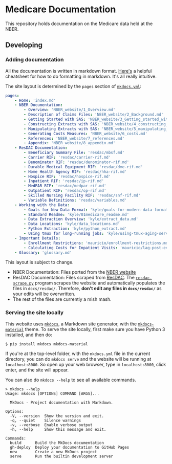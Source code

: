 
# Medicare Documentation

This repository holds documentation on the Medicare data held at the NBER.


## Developing

### Adding documentation

All the documentation is written in markdown format. [Here's](https://github.com/adam-p/markdown-here/wiki/Markdown-Cheatsheet) a helpful cheatsheet for how to do formatting in markdown. It's all really intuitive.

The site layout is determined by the `pages` section of [`mkdocs.yml`](mkdocs.yml):


```yaml
pages:
    - Home: 'index.md'
    - NBER Documentation:
        - Overview: 'NBER_website/1_Overview.md'
        - Description of Claims Files: 'NBER_website/2_Background.md'
        - Getting Started with SAS: 'NBER_website/3_Getting_started_with_SAS.md'
        - Constructing Extracts with SAS: 'NBER_website/4_constructing_extracts.md'
        - Manipulating Extracts with SAS: 'NBER_website/5_manipulating_medicare_extracts.md'
        - Generating Costs Measures: 'NBER_website/6_costs.md'
        - References: 'NBER_website/7_references.md'
        - Appendix: 'NBER_website/8_appendix.md'
    - ResDAC Documentation:
        - Beneficiary Summary File: 'resdac/mbsf.md'
        - Carrier RIF: 'resdac/carrier-rif.md'
        - Denominator RIF: 'resdac/denominator-rif.md'
        - Durable Medical Equipment RIF: 'resdac/dme-rif.md'
        - Home Health Agency RIF: 'resdac/hha-rif.md'
        - Hospice RIF: 'resdac/hospice-rif.md'
        - Inpatient RIF: 'resdac/ip-rif.md'
        - MedPAR RIF: 'resdac/medpar-rif.md'
        - Outpatient RIF: 'resdac/op-rif.md'
        - Skilled Nursing Facility RIF: 'resdac/snf-rif.md'
        - Variable Definitions: 'resdac/variables.md'
    - Working with the Data:
        - Goals for New Data Format: 'kyle/goals-for-modern-data-format.md'
        - Standard Readme: 'kyle/01medicare_readme.md'
        - Data Extraction Overview: 'kyle/extract_data.md'
        - Data Locations: 'kyle/data_locations.md'
        - Python Extraction: 'kyle/python_extract.md'
        - Using tmux for long-running jobs: 'kyle/using-tmux-aging-servers.md'
    - Important Details:
        - Enrollment Restrictions: 'mauricio/enrollment-restrictions.md'
        - Calculating Costs for Inpatient Visits: 'mauricio/lag-post-event-spending.md'
    - Glossary: 'glossary.md'
```

This layout is subject to change.

- NBER Documentation: Files ported from the [NBER website](https://www.nber.org/medicare/public/Public.html)
- ResDAC Documentation: Files scraped from [ResDAC](https://www.resdac.org/). The [`resdac-scrape.py`](resdac-scrape.py) program scrapes the website and automatically populates the files in `docs/resdac/`. Therefore, **don't edit any files in `docs/resdac/`** as your edits will be overwritten.
- The rest of the files are currently a mish mash.

### Serving the site locally

This website uses [`mkdocs`](http://www.mkdocs.org/), a Markdown site generator, with the [`mkdocs-material`](https://squidfunk.github.io/mkdocs-material/) theme. To serve the site locally, first make sure you have Python 3 installed, and then do:

```
$ pip install mkdocs mkdocs-material
```

If you're at the top-level folder, with the `mkdocs.yml` file in the current directory, you can do `mkdocs serve` and the website will be running at `localhost:8000`. So open up your web browser, type in `localhost:8000`, click enter, and the site will appear.



You can also do `mkdocs --help` to see all available commands.

```
> mkdocs --help
Usage: mkdocs [OPTIONS] COMMAND [ARGS]...

  MkDocs - Project documentation with Markdown.

Options:
  -V, --version  Show the version and exit.
  -q, --quiet    Silence warnings
  -v, --verbose  Enable verbose output
  -h, --help     Show this message and exit.

Commands:
  build      Build the MkDocs documentation
  gh-deploy  Deploy your documentation to GitHub Pages
  new        Create a new MkDocs project
  serve      Run the builtin development server
```


